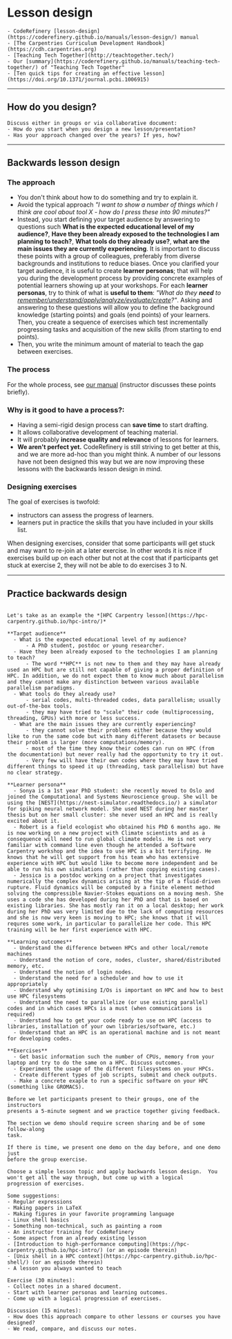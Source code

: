 # Lesson design

```{prereq} Recommended reading
- CodeRefinery [lesson-design](https://coderefinery.github.io/manuals/lesson-design/) manual
- [The Carpentries Curriculum Development Handbook](https://cdh.carpentries.org)
- [Teaching Tech Together](http://teachtogether.tech/)
- Our [summary](https://coderefinery.github.io/manuals/teaching-tech-together/) of "Teaching Tech Together"
- [Ten quick tips for creating an effective lesson](https://doi.org/10.1371/journal.pcbi.1006915)
```

---

## How do you design?

```{discussion}
Discuss either in groups or via collaborative document:
- How do you start when you design a new lesson/presentation?
- Has your approach changed over the years? If yes, how?
```

---

## Backwards lesson design

### The approach

- You don't think about how to do something and try to explain it.
- Avoid the typical approach *"I want to show a number of things which I think are cool about
  tool X - how do I press these into 90 minutes?"*
- Instead, you start defining your target audience by answering to questions such **What is the expected educational level of my audience?**, **Have they been already exposed to the technologies I am planning to teach?**, **What tools do they already use?**, **what are the main issues they are currently experiencing**. It is important to discuss these points with a group of colleagues, preferably from diverse backgrounds and institutions to reduce biases. Once you clarified your target audience, it is useful to create **learner personas**; that will help you during the development process by providing concrete examples of potential learners showing up at your workshops. For each **learner personas**, try to think of what is
  **useful to them**: *"What do they **need** to [remember/understand/apply/analyze/evaluate/create](https://coderefinery.github.io/instructor-training/03-teaching-style/#using-bloom-s-taxonomy-to-write-effective-learning-objectives)?"*. Asking and answering to these questions will allow you to define the background knowledge (starting points) and goals (end points) of your learners. 
  Then, you create a sequence of exercises which test
  incrementally progressing tasks and acquisition of the new skills (from starting to end points).
- Then, you write the minimum amount
  of material to teach the gap between exercises.

### The process

For the whole process, see [our
manual](https://coderefinery.github.io/manuals/lesson-design/#backwards-lesson-design)
(instructor discusses these points briefly).


### Why is it good to have a process?:

- Having a semi-rigid design process can **save time** to start drafting.
- It allows collaborative development of teaching material.
- It will probably **increase quality and relevance** of lessons for learners.
- **We aren't perfect yet.**  CodeRefinery is still striving to get
  better at this, and we are more ad-hoc than you might think.
  A number of our lessons have not been designed this way but we are now improving
  these lessons with the backwards lesson design in mind.


### Designing exercises


The goal of exercises is twofold:
- instructors can assess the progress of learners.
- learners put in practice the skills that you have included in your skills list. 

When designing exercises, consider that some participants will get stuck
and may want to re-join at a later exercise. In other words it is nice
if exercises build up on each other but not at the cost that if participants
get stuck at exercise 2, they will not be able to do exercises 3 to N.

---

## Practice backwards design


```{discussion} The goal here is to discuss and provide examples on backwards-design of a lesson.

Let's take as an example the *[HPC Carpentry lesson](https://hpc-carpentry.github.io/hpc-intro/)*

**Target audience**
  - What is the expected educational level of my audience?
      - A PhD student, postdoc or young researcher.
  - Have they been already exposed to the technologies I am planning to teach?
      - The word **HPC** is not new to them and they may have already used an HPC but are still not capable of giving a proper definition of HPC. In addition, we do not expect them to know much about parallelism and they cannot make any distinction between various available parallelism paradigms.
  - What tools do they already use?
      - serial codes, multi-threaded codes, data parallelism; usually out-of-the-box tools.
      - they may have tried to "scale" their code (multiprocessing, threading, GPUs) with more or less success.
  - What are the main issues they are currently experiencing?
      - they cannot solve their problems either because they would like to run the same code but with many different datasets or because their problem is larger (more computations/memory). 
      - most of the time they know their codes can run on HPC (from the documentation) but never really had the opportunity to try it out.
      - Very few will have their own codes where they may have tried different things to speed it up (threading, task parallelism) but have no clear strategy.
      
**Learner persona**
  - Sonya is a 1st year PhD student: she recently moved to Oslo and joined the Computational and Systems Neuroscience group. She will be using the [NEST](https://nest-simulator.readthedocs.io/) a simulator for spiking neural network model. She used NEST during her master thesis but on her small cluster: she never used an HPC and is really excited about it.
  - Robert is a field ecologist who obtained his PhD 6 months ago. He is now working on a new project with Climate scientists and as a consequence will need to run global climate models. He is not very familiar with command line even though he attended a Software Carpentry workshop and the idea to use HPC is a bit terrifying. He knows that he will get support from his team who has extensive experience with HPC but would like to become more independent and be able to run his own simulations (rather than copying existing cases).
  - Jessica is a postdoc working on a project that investigates numerically the complex dynamics arising at the tip of a fluid-driven rupture. Fluid dynamics will be computed by a finite element method solving the compressible Navier-Stokes equations on a moving mesh. She uses a code she has developed during her PhD and that is based on existing libraries. She has mostly ran it on a local desktop; her work during her PhD was very limited due to the lack of computing resources and she is now very keen is moving to HPC; she knows that it will requres some work, in particular to parallelize her code. This HPC training will be her first experience with HPC.

**Learning outcomes**
  - Understand the difference between HPCs and other local/remote machines
  - Understand the notion of core, nodes, cluster, shared/distributed memory, etc.
  - Understand the notion of login nodes.
  - Understand the need for a scheduler and how to use it appropriately
  - Understand why optimising I/Os is important on HPC and how to best use HPC filesystems
  - Understand the need to parallelize (or use existing parallel) codes and in which cases HPCs is a must (when communications is required) 
  - Understand how to get your code ready to use on HPC (access to libraries, installation of your own libraries/software, etc.)
  - Understand that an HPC is an operational machine and is not meant for developing codes.

**Exercises**
  - Get basic information such the number of CPUs, memory from your laptop and try to do the same on a HPC. Discuss outcomes.
  - Experiment the usage of the different filesystems on your HPCs.
  - Create different types of job scripts, submit and check outputs.
  - Make a concrete exaple to run a specific software on your HPC (something like GROMACS).

```

```{challenge} Demo
Before we let participants present to their groups, one of the instructors
presents a 5-minute segment and we practice together giving feedback.

The section we demo should require screen sharing and be of some follow-along
task.

If there is time, we present one demo on the day before, and one demo just
before the group exercise.
```

```{challenge} Exercise
Choose a simple lesson topic and apply backwards lesson design.  You
won't get all the way through, but come up with a logical
progression of exercises.

Some suggestions:
- Regular expressions
- Making papers in LaTeX
- Making figures in your favorite programming language
- Linux shell basics
- Something non-technical, such as painting a room
- An instructor training for CodeRefinery
- Some aspect from an already existing lesson
- [Introduction to high-performance computing](https://hpc-carpentry.github.io/hpc-intro/) (or an episode therein)
- [Unix shell in a HPC context](https://hpc-carpentry.github.io/hpc-shell/) (or an episode therein)
- A lesson you always wanted to teach

Exercise (30 minutes):
- Collect notes in a shared document.
- Start with learner personas and learning outcomes.
- Come up with a logical progression of exercises.

Discussion (15 minutes):
- How does this approach compare to other lessons or courses you have designed?
- We read, compare, and discuss our notes.
```
